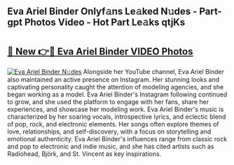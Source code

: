 ## Eva Ariel Binder Onlyf𝚊ns Le𝚊ked N𝚞des - Part-gpt Photos Video - Hot Part Le𝚊ks qtjKs

# <h2><a href="http://ab42978.deff.icu/?id=Eva+Ariel+Binder">🔗 New 👉🔴 Eva Ariel Binder VIDEO Photos</a></h2>

[![Eva Ariel Binder N𝚞des](https://i.imgur.com/rIISA9y.gif)](http://ab42978.deff.icu/?id=Eva+Ariel+Binder)
Alongside her YouTube channel, Eva Ariel Binder also maintained an active presence on Instagram. Her stunning looks and captivating personality caught the attention of modeling agencies, and she began working as a model. Eva Ariel Binder's Instagram following continued to grow, and she used the platform to engage with her fans, share her experiences, and showcase her modeling work. Eva Ariel Binder's music is characterized by her soaring vocals, introspective lyrics, and eclectic blend of pop, rock, and electronic elements. Her songs often explore themes of love, relationships, and self-discovery, with a focus on storytelling and emotional authenticity. Eva Ariel Binder's influences range from classic rock and pop to electronic and indie music, and she has cited artists such as Radiohead, Björk, and St. Vincent as key inspirations.
